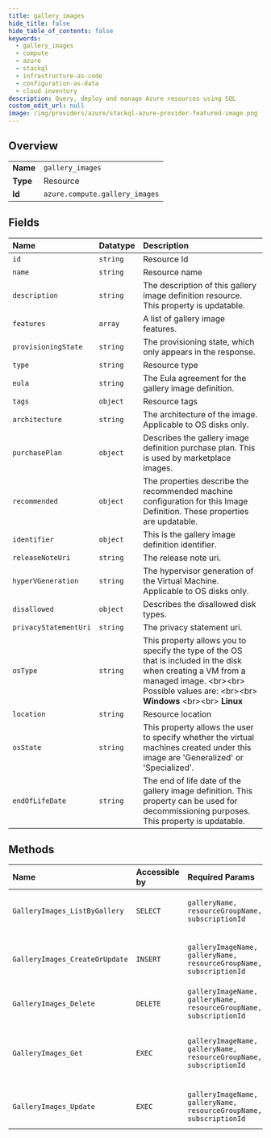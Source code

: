 ```yaml
---
title: gallery_images
hide_title: false
hide_table_of_contents: false
keywords:
  - gallery_images
  - compute
  - azure    
  - stackql
  - infrastructure-as-code
  - configuration-as-data
  - cloud inventory
description: Query, deploy and manage Azure resources using SQL
custom_edit_url: null
image: /img/providers/azure/stackql-azure-provider-featured-image.png
---
```

  
    

## Overview
<table><tbody>
<tr><td><b>Name</b></td><td><code>gallery_images</code></td></tr>
<tr><td><b>Type</b></td><td>Resource</td></tr>
<tr><td><b>Id</b></td><td><code>azure.compute.gallery_images</code></td></tr>
</tbody></table>

## Fields
| Name | Datatype | Description |
|:-----|:---------|:------------|
| `id` | `string` | Resource Id |
| `name` | `string` | Resource name |
| `description` | `string` | The description of this gallery image definition resource. This property is updatable. |
| `features` | `array` | A list of gallery image features. |
| `provisioningState` | `string` | The provisioning state, which only appears in the response. |
| `type` | `string` | Resource type |
| `eula` | `string` | The Eula agreement for the gallery image definition. |
| `tags` | `object` | Resource tags |
| `architecture` | `string` | The architecture of the image. Applicable to OS disks only. |
| `purchasePlan` | `object` | Describes the gallery image definition purchase plan. This is used by marketplace images. |
| `recommended` | `object` | The properties describe the recommended machine configuration for this Image Definition. These properties are updatable. |
| `identifier` | `object` | This is the gallery image definition identifier. |
| `releaseNoteUri` | `string` | The release note uri. |
| `hyperVGeneration` | `string` | The hypervisor generation of the Virtual Machine. Applicable to OS disks only. |
| `disallowed` | `object` | Describes the disallowed disk types. |
| `privacyStatementUri` | `string` | The privacy statement uri. |
| `osType` | `string` | This property allows you to specify the type of the OS that is included in the disk when creating a VM from a managed image. &lt;br&gt;&lt;br&gt; Possible values are: &lt;br&gt;&lt;br&gt; **Windows** &lt;br&gt;&lt;br&gt; **Linux** |
| `location` | `string` | Resource location |
| `osState` | `string` | This property allows the user to specify whether the virtual machines created under this image are 'Generalized' or 'Specialized'. |
| `endOfLifeDate` | `string` | The end of life date of the gallery image definition. This property can be used for decommissioning purposes. This property is updatable. |
## Methods
| Name | Accessible by | Required Params | Description |
|:-----|:--------------|:----------------|:------------|
| `GalleryImages_ListByGallery` | `SELECT` | `galleryName, resourceGroupName, subscriptionId` | List gallery image definitions in a gallery. |
| `GalleryImages_CreateOrUpdate` | `INSERT` | `galleryImageName, galleryName, resourceGroupName, subscriptionId` | Create or update a gallery image definition. |
| `GalleryImages_Delete` | `DELETE` | `galleryImageName, galleryName, resourceGroupName, subscriptionId` | Delete a gallery image. |
| `GalleryImages_Get` | `EXEC` | `galleryImageName, galleryName, resourceGroupName, subscriptionId` | Retrieves information about a gallery image definition. |
| `GalleryImages_Update` | `EXEC` | `galleryImageName, galleryName, resourceGroupName, subscriptionId` | Update a gallery image definition. |
